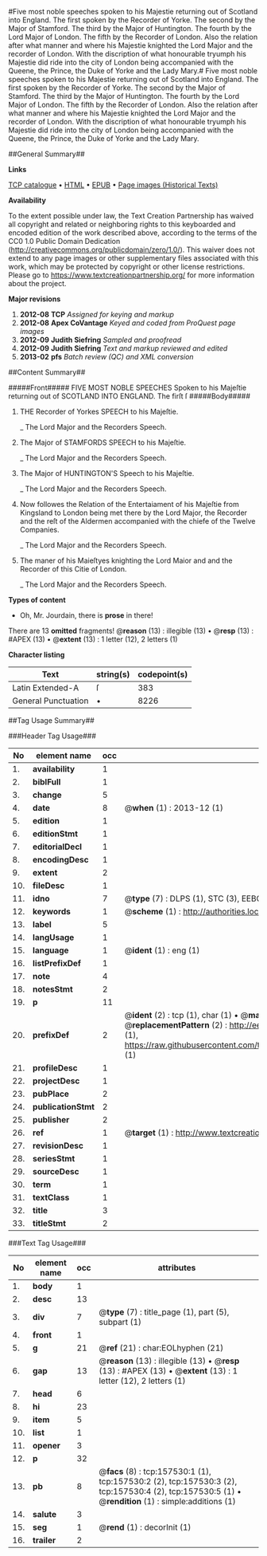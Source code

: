 #Five most noble speeches spoken to his Majestie returning out of Scotland into England. The first spoken by the Recorder of Yorke. The second by the Major of Stamford. The third by the Major of Huntington. The fourth by the Lord Major of London. The fifth by the Recorder of London. Also the relation after what manner and where his Majestie knighted the Lord Major and the recorder of London. With the discription of what honourable tryumph his Majestie did ride into the city of London being accompanied with the Queene, the Prince, the Duke of Yorke and the Lady Mary.#
Five most noble speeches spoken to his Majestie returning out of Scotland into England. The first spoken by the Recorder of Yorke. The second by the Major of Stamford. The third by the Major of Huntington. The fourth by the Lord Major of London. The fifth by the Recorder of London. Also the relation after what manner and where his Majestie knighted the Lord Major and the recorder of London. With the discription of what honourable tryumph his Majestie did ride into the city of London being accompanied with the Queene, the Prince, the Duke of Yorke and the Lady Mary.

##General Summary##

**Links**

[TCP catalogue](http://www.ota.ox.ac.uk/tcp/)  • 
[HTML](http://tei.it.ox.ac.uk/tcp/Texts-HTML/free/A84/A84611.html)  • 
[EPUB](http://tei.it.ox.ac.uk/tcp/Texts-EPUB/free/A84/A84611.epub) • 
[Page images (Historical Texts)](https://historicaltexts.jisc.ac.uk/eebo-99859092e)

**Availability**

To the extent possible under law, the Text Creation Partnership has waived all copyright and related or neighboring rights to this keyboarded and encoded edition of the work described above, according to the terms of the CC0 1.0 Public Domain Dedication (http://creativecommons.org/publicdomain/zero/1.0/). This waiver does not extend to any page images or other supplementary files associated with this work, which may be protected by copyright or other license restrictions. Please go to https://www.textcreationpartnership.org/ for more information about the project.

**Major revisions**

1. __2012-08__ __TCP__ *Assigned for keying and markup*
1. __2012-08__ __Apex CoVantage__ *Keyed and coded from ProQuest page images*
1. __2012-09__ __Judith Siefring__ *Sampled and proofread*
1. __2012-09__ __Judith Siefring__ *Text and markup reviewed and edited*
1. __2013-02__ __pfs__ *Batch review (QC) and XML conversion*

##Content Summary##

#####Front#####
 FIVE MOST NOBLE SPEECHES Spoken to his Majeſtie returning out of SCOTLAND INTO ENGLAND.
The firſt ſ
#####Body#####

1. THE Recorder of Yorkes SPEECH to his Majeſtie.

    _ The Lord Major and the Recorders Speech.

1. The Major of STAMFORDS SPEECH to his Majeſtie.

    _ The Lord Major and the Recorders Speech.

1. The Major of HUNTINGTON'S Speech to his Majeſtie.

    _ The Lord Major and the Recorders Speech.

1. Now followes the Relation of the Entertaiament of his Majeſtie from Kingsland to London being met there by the Lord Major, the Recorder and the reſt of the Aldermen accompanied with the chiefe of the Twelve Companies.

    _ The Lord Major and the Recorders Speech.

1. The maner of his Maieſtyes knighting the Lord Maior and and the Recorder of this Citie of London.

    _ The Lord Major and the Recorders Speech.

**Types of content**

  * Oh, Mr. Jourdain, there is **prose** in there!

There are 13 **omitted** fragments! 
 @__reason__ (13) : illegible (13)  •  @__resp__ (13) : #APEX (13)  •  @__extent__ (13) : 1 letter (12), 2 letters (1)

**Character listing**


|Text|string(s)|codepoint(s)|
|---|---|---|
|Latin Extended-A|ſ|383|
|General Punctuation|•|8226|

##Tag Usage Summary##

###Header Tag Usage###

|No|element name|occ|attributes|
|---|---|---|---|
|1.|__availability__|1||
|2.|__biblFull__|1||
|3.|__change__|5||
|4.|__date__|8| @__when__ (1) : 2013-12 (1)|
|5.|__edition__|1||
|6.|__editionStmt__|1||
|7.|__editorialDecl__|1||
|8.|__encodingDesc__|1||
|9.|__extent__|2||
|10.|__fileDesc__|1||
|11.|__idno__|7| @__type__ (7) : DLPS (1), STC (3), EEBO-CITATION (1), PROQUEST (1), VID (1)|
|12.|__keywords__|1| @__scheme__ (1) : http://authorities.loc.gov/ (1)|
|13.|__label__|5||
|14.|__langUsage__|1||
|15.|__language__|1| @__ident__ (1) : eng (1)|
|16.|__listPrefixDef__|1||
|17.|__note__|4||
|18.|__notesStmt__|2||
|19.|__p__|11||
|20.|__prefixDef__|2| @__ident__ (2) : tcp (1), char (1)  •  @__matchPattern__ (2) : ([0-9\-]+):([0-9IVX]+) (1), (.+) (1)  •  @__replacementPattern__ (2) : http://eebo.chadwyck.com/downloadtiff?vid=$1&page=$2 (1), https://raw.githubusercontent.com/textcreationpartnership/Texts/master/tcpchars.xml#$1 (1)|
|21.|__profileDesc__|1||
|22.|__projectDesc__|1||
|23.|__pubPlace__|2||
|24.|__publicationStmt__|2||
|25.|__publisher__|2||
|26.|__ref__|1| @__target__ (1) : http://www.textcreationpartnership.org/docs/. (1)|
|27.|__revisionDesc__|1||
|28.|__seriesStmt__|1||
|29.|__sourceDesc__|1||
|30.|__term__|1||
|31.|__textClass__|1||
|32.|__title__|3||
|33.|__titleStmt__|2||


###Text Tag Usage###

|No|element name|occ|attributes|
|---|---|---|---|
|1.|__body__|1||
|2.|__desc__|13||
|3.|__div__|7| @__type__ (7) : title_page (1), part (5), subpart (1)|
|4.|__front__|1||
|5.|__g__|21| @__ref__ (21) : char:EOLhyphen (21)|
|6.|__gap__|13| @__reason__ (13) : illegible (13)  •  @__resp__ (13) : #APEX (13)  •  @__extent__ (13) : 1 letter (12), 2 letters (1)|
|7.|__head__|6||
|8.|__hi__|23||
|9.|__item__|5||
|10.|__list__|1||
|11.|__opener__|3||
|12.|__p__|32||
|13.|__pb__|8| @__facs__ (8) : tcp:157530:1 (1), tcp:157530:2 (2), tcp:157530:3 (2), tcp:157530:4 (2), tcp:157530:5 (1)  •  @__rendition__ (1) : simple:additions (1)|
|14.|__salute__|3||
|15.|__seg__|1| @__rend__ (1) : decorInit (1)|
|16.|__trailer__|2||
